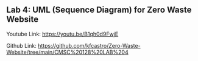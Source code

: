 Lab 4: UML (Sequence Diagram) for Zero Waste Website
------------------------------------------------
Youtube Link: https://youtu.be/B1qh0d9FwjE

Github Link: https://github.com/kfcastro/Zero-Waste-Website/tree/main/CMSC%20128%20LAB%204
